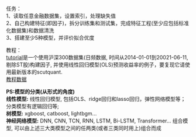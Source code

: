 任务：  
1、读取任意金融数据集，设置索引，处理缺失值  
2、自己构建特征(即因子)，拆分训练集和测试集，完成特征工程(至少应包括标准化数据集)和数据清洗  
3、搭建至少5种模型，并评价拟合优度

教程：  
[tutorial](https://github.com/HaoningChen/ScutQuant/blob/main/%E5%AE%9E%E8%B7%B5%E6%A1%88%E4%BE%8B/tutorial.ipynb)是一个使用沪深300数据集(日频数据, 时间从2014-01-01到20021-06-11, 剔除ST股)构建因子, 并使用线性回归模型(OLS)预测收益率的例子，要复现它请使用最新版本的scutquant.  
[教程数据](https://www.kaggle.com/datasets/harleychan/csi300)

**PS:模型的分类(从形式的角度)**  
**线性模型:** 线性回归模型, 包括OLS、ridge回归和lasso回归，弹性网络模型等；分类模型有逻辑回归等;  
**树模型:** xgboost, catboost, lightbgm...  
**神经网络模型:** DNN, CNN, TCN, RNN, LSTM, Bi-LSTM, Transformer...
组合模型, 可以由上述三大类模型之间的任两类(或者三类同时用上)组合而成
